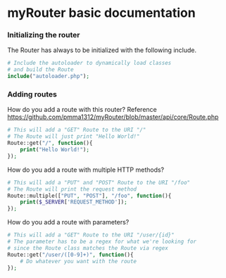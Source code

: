 myRouter basic documentation
======
### Initializing the router
The Router has always to be initialized with the
following include.
```php
# Include the autoloader to dynamically load classes
# and build the Route
include("autoloader.php");
```

### Adding routes
How do you add a route with this router?
Reference <https://github.com/pmma1312/myRouter/blob/master/api/core/Route.php>
```php
# This will add a "GET" Route to the URI "/"
# The Route will just print "Hello World!"
Route::get("/", function(){
    print("Hello World!");
});
```

How do you add a route with multiple HTTP methods?
```php
# This will add a "PUT" and "POST" Route to the URI "/foo"
# The Route will print the request method
Route::multiple(["PUT", "POST"], "/foo", function(){
    print($_SERVER['REQUEST_METHOD']);
});
```

How do you add a route with parameters?
```PHP
# This will add a "GET" Route to the URI "/user/{id}"
# The parameter has to be a regex for what we're looking for
# since the Route class matches the Route via regex
Route::get("/user/([0-9]+)", function(){
    # Do whatever you want with the route
});
```